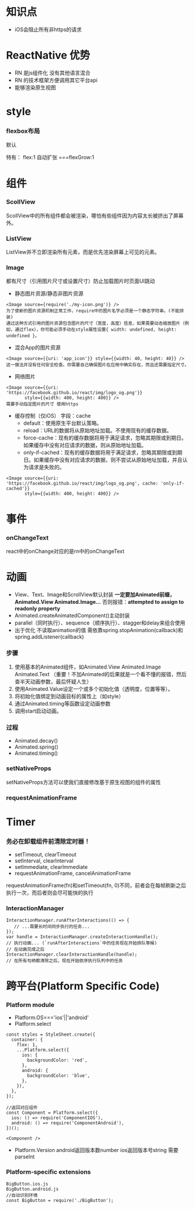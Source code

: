 

# 知识点
* iOS会阻止所有非https的请求

# ReactNative 优势
* RN 是js组件化 没有其他语言混合
* RN 的技术框架方便调用其它平台api
* 能够渲染原生视图

# style
### flexbox布局
默认

特有：
flex:1 自动扩张 ===flexGrow:1

# 组件
### ScollView
ScollView中的所有组件都会被渲染，哪怕有些组件因为内容太长被挤出了屏幕外。
### ListView
ListView并不立即渲染所有元素，而是优先渲染屏幕上可见的元素。
### Image
都有尺寸（引用图片尺寸或设置尺寸）防止加载图片时页面UI跳动


* 静态图片资源/静态非图片资源

```
<Image source={require('./my-icon.png')} />
为了使新的图片资源机制正常工作，require中的图片名字必须是一个静态字符串。(不能拼装)
通过这种方式引用的图片资源包含图片的尺寸（宽度，高度）信息，如果需要动态缩放图片（例如，通过flex），你可能必须手动在style属性设置{ width: undefined, height: undefined }。
```
* 混合App的图片资源
```
<Image source={{uri: 'app_icon'}} style={{width: 40, height: 40}} />
这一做法并没有任何安全检查。你需要自己确保图片在应用中确实存在，而且还需要指定尺寸。
```
* 网络图片
```
<Image source={{uri: 'https://facebook.github.io/react/img/logo_og.png'}}
       style={{width: 400, height: 400}} />
需要手动指定图片的尺寸 使用https
```
* 缓存控制（仅iOS）
字段：cache
  * default：使用原生平台默认策略。
  * reload：URL的数据将从原始地址加载。不使用现有的缓存数据。
  * force-cache：现有的缓存数据将用于满足请求，忽略其期限或到期日。如果缓存中没有对应请求的数据，则从原始地址加载。
  * only-if-cached：现有的缓存数据将用于满足请求，忽略其期限或到期日。如果缓存中没有对应请求的数据，则不尝试从原始地址加载，并且认为请求是失败的。
```
<Image source={{uri: 'https://facebook.github.io/react/img/logo_og.png', cache: 'only-if-cached'}}
       style={{width: 400, height: 400}} />
```
# 事件
### onChangeText
react中的onChange对应的是rn中的onChangeText

# 动画
* View、Text、Image和ScrollView默认封装 **一定要加Animated前缀，Animated.View Animated.Image...**
否则报错：**attempted to assign to readonly property**
* Animated.createAnimatedComponent()主动封装
* parallel（同时执行）、sequence（顺序执行）、stagger和delay来组合使用
* 出于优化 不读取animation的值 需依靠spring.stopAnimation(callback)和spring.addListener(callback)

### 步骤
1. 使用基本的Animated组件，如Animated.View Animated.Image Animated.Text （重要！不加Animated的后果就是一个看不懂的报错，然后查半天动画参数，最后怀疑人生）
2. 使用Animated.Value设定一个或多个初始化值（透明度，位置等等）。
3. 将初始化值绑定到动画目标的属性上（如style）
4. 通过Animated.timing等函数设定动画参数
5. 调用start启动动画。

### 过程
* Animated.decay() 
* Animated.spring()
* Animated.timing()
### setNativeProps
setNativeProps方法可以使我们直接修改基于原生视图的组件的属性
### requestAnimationFrame

# Timer
### 务必在卸载组件前清除定时器！
* setTimeout, clearTimeout
* setInterval, clearInterval
* setImmediate, clearImmediate
* requestAnimationFrame, cancelAnimationFrame

requestAnimationFrame(fn)和setTimeout(fn, 0)不同，前者会在每帧刷新之后执行一次，而后者则会尽可能快的执行
### InteractionManager
```
InteractionManager.runAfterInteractions(() => {
   // ...需要长时间同步执行的任务...
});
var handle = InteractionManager.createInteractionHandle();
// 执行动画... (`runAfterInteractions`中的任务现在开始排队等候)
// 在动画完成之后
InteractionManager.clearInteractionHandle(handle);
// 在所有句柄都清除之后，现在开始依序执行队列中的任务
```
# 跨平台(Platform Specific Code)
### Platform module
* Platform.OS==='ios'||'android'
* Platform.select 
```
const styles = StyleSheet.create({
  container: {
    flex: 1,
    ...Platform.select({
      ios: {
        backgroundColor: 'red',
      },
      android: {
        backgroundColor: 'blue',
      },
    }),
  },
});

//返回对应组件
const Component = Platform.select({
  ios: () => require('ComponentIOS'),
  android: () => require('ComponentAndroid'),
})();

<Component />
```
* Platform.Version android返回版本数number ios返回版本号string 需要parseInt
### Platform-specific extensions
```
BigButton.ios.js
BigButton.android.js
//自动识别环境
const BigButton = require('./BigButton');
```









